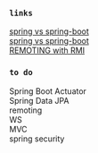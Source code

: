 ### `links`
[spring vs spring-boot](https://dzone.com/articles/spring-vs-spring-boot)  
[spring vs spring-boot](https://www.baeldung.com/spring-vs-spring-boot)  
[REMOTING with RMI](https://www.baeldung.com/spring-remoting-rmi)  

### `to do`
Spring Boot Actuator  
Spring Data JPA  
remoting  
WS  
MVC  
spring security  

